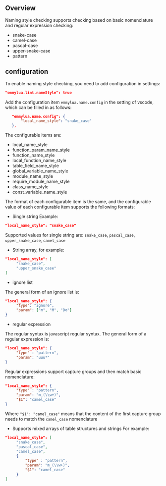 ## Overview

Naming style checking supports checking based on basic nomenclature and regular expression checking:
* snake-case
* camel-case
* pascal-case
* upper-snake-case
* pattern

## configuration

To enable naming style checking, you need to add configuration in settings:
```json
"emmylua.lint.nameStyle": true
```

Add the configuration item `emmylua.name.config` in the setting of vscode, which can be filled in as follows:
```json
   "emmylua.name.config": {
       "local_name_style": "snake_case"
   },
```
The configurable items are:
* local_name_style
* function_param_name_style
* function_name_style
* local_function_name_style
* table_field_name_style
* global_variable_name_style
* module_name_style
* require_module_name_style
* class_name_style
* const_variable_name_style

The format of each configurable item is the same, and the configurable value of each configurable item supports the following formats:
* Single string Example:
```json
"local_name_style": "snake_case"
```

Supported values for single string are: `snake_case`, `pascal_case`, `upper_snake_case`, `camel_case`

* String array, for example:
```json
"local_name_style": [
     "snake_case",
     "upper_snake_case"
]
```

* ignore list

The general form of an ignore list is:
```json
"local_name_style": {
     "type": "ignore",
     "param": ["m", "M", "Do"]
}
```

* regular expression

The regular syntax is javascript regular syntax.
The general form of a regular expression is:
```json
"local_name_style": {
     "type" : "pattern",
     "param": "uuu*"
}
```

Regular expressions support capture groups and then match basic nomenclature:
```json
"local_name_style": {
     "type" : "pattern",
     "param": "m_(\\w+)",
     "$1": "camel_case"
}
```

Where `"$1": "camel_case"` means that the content of the first capture group needs to match the `camel_case` nomenclature

* Supports mixed arrays of table structures and strings For example:

```json
"local_name_style": [
     "snake_case",
     "pascal_case",
     "camel_case",
     {
         "type" : "pattern",
         "param": "m_(\\w+)",
         "$1": "camel_case"
     }
]
```